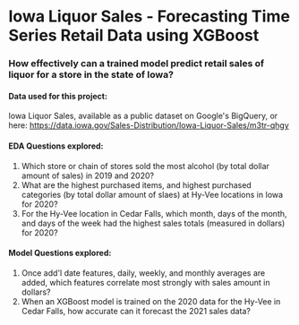 # Iowa Liquor Sales - Forecasting Time Series Retail Data using XGBoost

### How effectively can a trained model predict retail sales of liquor for a store in the state of Iowa? 

#### Data used for this project: 
Iowa Liquor Sales, available as a public dataset on Google's BigQuery, or here: https://data.iowa.gov/Sales-Distribution/Iowa-Liquor-Sales/m3tr-qhgy

#### EDA Questions explored:
1. Which store or chain of stores sold the most alcohol (by total dollar amount of sales) in 2019 and 2020?
2. What are the highest purchased items, and highest purchased categories (by total dollar amount of slaes) at Hy-Vee locations in Iowa for 2020?
3. For the Hy-Vee location in Cedar Falls, which month, days of the month, and days of the week had the highest sales totals (measured in dollars) for 2020?

#### Model Questions explored:
1. Once add'l date features, daily, weekly, and monthly averages are added, which features correlate most strongly with sales amount in dollars?
2. When an XGBoost model is trained on the 2020 data for the Hy-Vee in Cedar Falls, how accurate can it forecast the 2021 sales data?
